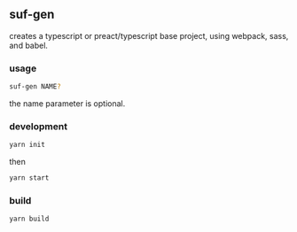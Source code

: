## suf-gen

creates a typescript or preact/typescript base project, using webpack, sass, and babel.

### usage

```sh
suf-gen NAME?
```

the name parameter is optional.

### development

```sh
yarn init
```

then

```sh
yarn start
```

### build

```sh
yarn build
```

